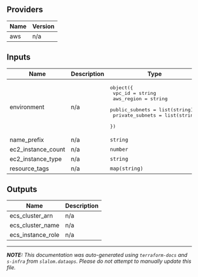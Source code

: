 ## Providers

| Name | Version |
|------|---------|
| aws | n/a |

## Inputs

| Name | Description | Type | Default | Required |
|------|-------------|------|---------|:-----:|
| environment | n/a | <pre>object({<br>    vpc_id          = string<br>    aws_region      = string<br>    public_subnets  = list(string)<br>    private_subnets = list(string)<br>  })</pre> | n/a | yes |
| name\_prefix | n/a | `string` | n/a | yes |
| ec2\_instance\_count | n/a | `number` | `0` | no |
| ec2\_instance\_type | n/a | `string` | `"m4.xlarge"` | no |
| resource\_tags | n/a | `map(string)` | `{}` | no |

## Outputs

| Name | Description |
|------|-------------|
| ecs\_cluster\_arn | n/a |
| ecs\_cluster\_name | n/a |
| ecs\_instance\_role | n/a |

---------------------

_**NOTE:** This documentation was auto-generated using
`terraform-docs` and `s-infra` from `slalom.dataops`.
Please do not attempt to manually update this file._
